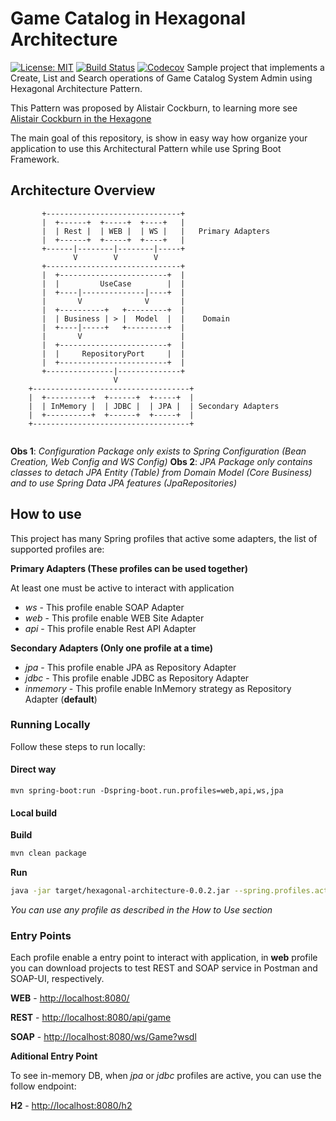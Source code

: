 # Game Catalog in Hexagonal Architecture
[![License: MIT](https://img.shields.io/badge/License-MIT-yellow.svg)](https://opensource.org/licenses/MIT)
[![Build Status](https://travis-ci.org/cjcalmeida/hexagonal-architecture.svg?branch=master)](https://travis-ci.org/cjcalmeida/hexagonal-architecture.svg?branch=master)
[![Codecov](https://codecov.io/gh/cjcalmeida/hexagonal-architecture/branch/master/graph/badge.svg)](https://codecov.io/gh/cjcalmeida/hexagonal-architecture)
Sample project that implements a Create, List and Search operations of 
Game Catalog System Admin using Hexagonal Architecture Pattern.

This Pattern was proposed by Alistair Cockburn, to learning more
see [Alistair Cockburn in the Hexagone](https://www.youtube.com/watch?v=th4AgBcrEHA)

The main goal of this repository, is show in easy way how organize your 
application to use this Architectural Pattern while use Spring Boot 
Framework. 

## Architecture Overview

````
       +------------------------------+
       |  +------+  +-----+  +----+   |
       |  | Rest |  | WEB |  | WS |   |   Primary Adapters
       |  +------+  +-----+  +----+   |
       +------|--------|--------|-----+
              V        V        V
       +------------------------------+
       |  +------------------------+  |
       |  |         UseCase        |  |
       |  +----|--------------|----+  |
       |       V              V       |
       |  +----------+   +---------+  |
       |  | Business | > |  Model  |  |    Domain
       |  +----|-----+   +---------+  |
       |       V                      |
       |  +------------------------+  |
       |  |     RepositoryPort     |  |
       |  +------------------------+  |
       +---------------|--------------+
                       V              
    +-----------------------------------+
    |  +----------+  +------+  +-----+  | 
    |  | InMemory |  | JDBC |  | JPA |  | Secondary Adapters
    |  +----------+  +------+  +-----+  |
    +-----------------------------------+
     
````

**Obs 1**: *Configuration Package only exists to Spring Configuration (Bean Creation, Web Config and WS Config)*
**Obs 2**: *JPA Package only contains classes to detach JPA Entity (Table) from Domain Model (Core Business)
 and to use Spring Data JPA features (JpaRepositories)* 

## How to use 
This project has many Spring profiles that active some adapters, 
the list of supported profiles are:

**Primary Adapters (These profiles can be used together)**

At least one must be active to interact with application

- *ws* - This profile enable SOAP Adapter
- *web* - This profile enable WEB Site Adapter
- *api* - This profile enable Rest API Adapter

**Secondary Adapters (Only one profile at a time)**
  
- *jpa* - This profile enable JPA as Repository Adapter
- *jdbc* - This profile enable JDBC as Repository Adapter
- *inmemory* - This profile enable InMemory strategy as Repository Adapter 
(**default**)
 
### Running Locally

Follow these steps to run locally:

#### Direct way
````
mvn spring-boot:run -Dspring-boot.run.profiles=web,api,ws,jpa
````
#### Local build
**Build**
````sh
mvn clean package
````
**Run**
````sh
java -jar target/hexagonal-architecture-0.0.2.jar --spring.profiles.active=web,api,ws,jpa
````

*You can use any profile as described in the How to Use section*

### Entry Points
Each profile enable a entry point to interact with application, 
in **web** profile you can download projects to test REST and SOAP service
in Postman and SOAP-UI, respectively.

**WEB** - [http://localhost:8080/](http://localhost:8080/)

**REST** - [http://localhost:8080/api/game](http://localhost:8080/api/game)

**SOAP** - [http://localhost:8080/ws/Game?wsdl](http://localhost:8080/ws/Game?wsdl)

**Aditional Entry Point**

To see in-memory DB, when *jpa* or *jdbc* profiles are active, 
you can use the follow endpoint:

**H2** - [http://localhost:8080/h2](http://localhost:8080/h2)
